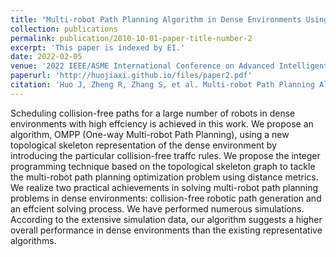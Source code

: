 ```yaml
---
title: "Multi-robot Path Planning Algorithm in Dense Environments Using Particular Collision-free Traffic Rules"
collection: publications
permalink: publication/2010-10-01-paper-title-number-2
excerpt: 'This paper is indexed by EI.'
date: 2022-02-05
venue: '2022 IEEE/ASME International Conference on Advanced Intelligent Mechatronics (AIM)'
paperurl: 'http://huojiaxi.github.io/files/paper2.pdf'
citation: 'Huo J, Zheng R, Zhang S, et al. Multi-robot Path Planning Algorithm in Dense Environments Using Particular Collision-free Traffic Rules[C]//2022 IEEE/ASME International Conference on Advanced Intelligent Mechatronics (AIM). IEEE, 2022: 10-15.'
---
```


Scheduling collision-free paths for a large number
of robots in dense environments with high effciency is achieved
in this work. We propose an algorithm, OMPP (One-way Multi-robot Path Planning), using a new topological skeleton representation of the dense environment by introducing the particular
collision-free traffc rules. We propose the integer programming
technique based on the topological skeleton graph to tackle the
multi-robot path planning optimization problem using distance
metrics. We realize two practical achievements in solving multi-robot path planning problems in dense environments: collision-free robotic path generation and an effcient solving process. We
have performed numerous simulations. According to the extensive
simulation data, our algorithm suggests a higher overall performance in dense environments than the existing representative
algorithms.
